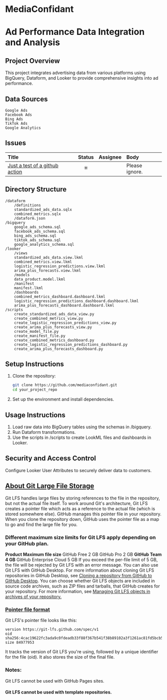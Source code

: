 # MediaConfidant
# Ad Performance Data Integration and Analysis

## Project Overview
This project integrates advertising data from various platforms using BigQuery, Dataform, and Looker to provide comprehensive insights into ad performance.

## Data Sources
	Google Ads
	Facebook Ads
	Bing Ads
	TikTok Ads
	Google Analytics

## Issues
<!-- issueTable -->
| Title                                                                                                  |         Status          | Assignee | Body           |
| :----------------------------------------------------------------------------------------------------- | :---------------------: | :------: | :------------- |
| <a href="https://github.com/wrenchchatrepo/orale_customer/issues/1">Just a test of a github action</a> | :eight_spoked_asterisk: |          | Please ignore. |
<!-- issueTable -->

## Directory Structure
```
/dataform
	/definitions
	standardized_ads_data.sqlx
	combined_metrics.sqlx
	/dataform.json
/bigquery
	google_ads_schema.sql
	facebook_ads_schema.sql
	bing_ads_schema.sql
	tiktok_ads_schema.sql
	google_analytics_schema.sql
/looker
	/views
	standardized_ads_data.view.lkml
	combined_metrics.view.lkml
	logistic_regression_predictions.view.lkml
	arima_plus_forecasts.view.lkml
	/models
	data_product.model.lkml
	/manifest
	manifest.lkml
	/dashboards
	combined_metrics_dashboard.dashboard.lkml
	logistic_regression_predictions_dashboard.dashboard.lkml
	arima_plus_forecasts_dashboard.dashboard.lkml
/scripts
	create_standardized_ads_data_view.py
	create_combined_metrics_view.py
	create_logistic_regression_predictions_view.py
	create_arima_plus_forecasts_view.py
	create_model_file.py
	create_manifest_file.py
	create_combined_metrics_dashboard.py
	create_logistic_regression_predictions_dashboard.py
	create_arima_plus_forecasts_dashboard.py
```

## Setup Instructions
1. Clone the repository:
   ```bash
   git clone https://github.com/mediaconfidant.git
   cd your_project_repo
2.	Set up the environment and install dependencies.

## Usage Instructions
1.	Load raw data into BigQuery tables using the schemas in /bigquery.
2.	Run Dataform transformations.
3.	Use the scripts in /scripts to create LookML files and dashboards in Looker.

## Security and Access Control
Configure Looker User Attributes to securely deliver data to customers.

## [About Git Large File Storage](https://docs.github.com/en/repositories/working-with-files/managing-large-files/about-git-large-file-storage)
Git LFS handles large files by storing references to the file in the repository, but not the actual file itself. To work around Git's architecture, Git LFS creates a pointer file which acts as a reference to the actual file (which is stored somewhere else). GitHub manages this pointer file in your repository. When you clone the repository down, GitHub uses the pointer file as a map to go and find the large file for you.
### Different maximum size limits for Git LFS apply depending on your GitHub plan.
**Product	Maximum file size**
GitHub Free	2 GB
GitHub Pro	2 GB
**GitHub Team	4 GB**
GitHub Enterprise Cloud	5 GB
If you exceed the per-file limit of 5 GB, the file will be rejected by Git LFS with an error message. You can also use Git LFS with GitHub Desktop. For more information about cloning Git LFS repositories in GitHub Desktop, see [Cloning a repository from GitHub to GitHub Desktop](https://docs.github.com/en/desktop/adding-and-cloning-repositories/cloning-a-repository-from-github-to-github-desktop). You can choose whether Git LFS objects are included in source code archives, such as ZIP files and tarballs, that GitHub creates for your repository. For more information, see [Managing Git LFS objects in archives of your repository.](https://docs.github.com/en/repositories/managing-your-repositorys-settings-and-features/managing-repository-settings/managing-git-lfs-objects-in-archives-of-your-repository)
### [Pointer file format](https://docs.github.com/en/desktop/adding-and-cloning-repositories/cloning-a-repository-from-github-to-github-desktop)
Git LFS's pointer file looks like this:
```
version https://git-lfs.github.com/spec/v1
oid sha256:4cac19622fc3ada9c0fdeadb33f88f367b541f38b89102a3f1261ac81fd5bcb5
size 84977953
```
It tracks the version of Git LFS you're using, followed by a unique identifier for the file (oid). It also stores the size of the final file.
### Notes:
Git LFS cannot be used with GitHub Pages sites.
#### Git LFS cannot be used with template repositories.
